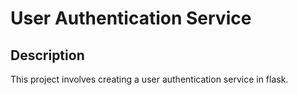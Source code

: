 # User Authentication Service

## Description

This project involves creating a user authentication service in flask.
